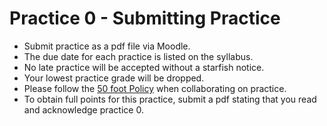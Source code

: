 # Practice 0 - Submitting Practice

* Submit practice as a pdf file via Moodle.
* The due date for each practice is listed on the syllabus.
* No late practice will be accepted without a starfish notice.
* Your lowest practice grade will be dropped.
* Please follow the [50 foot Policy](https://www.dna.caltech.edu/courses/cs191/50ft_policy.pdf) when collaborating on practice.
* To obtain full points for this practice, submit a pdf stating that you read and acknowledge practice 0.
